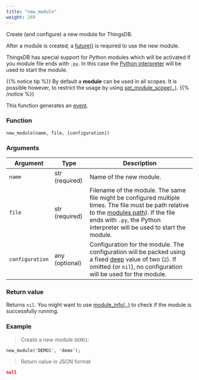 ```yaml
---
title: "new_module"
weight: 269
---
```


Create (and configure) a new module for ThingsDB.

After a module is created, a [future()](../../data-types/future/#modules) is required to use the new module.

ThingsDB has special support for Python modules which will be activated if you module file ends with `.py`. In this case the [Python interpreter](../../getting-started/configuration) will be used to start the module.

{{% notice tip %}}
By default a **module** can be used in all scopes. It is possible however, to restrict the usage by using [set_module_scope(..)](../set_module_scope).
{{% /notice %}}

This function generates an [event](../../overview/events).

### Function

`new_module(name, file, [configuration])`

### Arguments

Argument | Type | Description
-------- | ---- | -----------
`name` | str (required) | Name of the new module.
`file` | str (required) | Filename of the module. The same file might be configured multiple times. The file must be path relative to the [modules path](../../getting-started/configuration)). If the file ends with `.py`, the Python interpreter will be used to start the module.
`configuration` | any (optional) | Configuration for the module. The configuration will be packed using a fixed [deep](../../collection-api/deep) value of two (`2`). If omitted (or `nil`), no configuration will be used for the module.

### Return value

Returns `nil`. You might want to use [module_info(..)](../module_info) to check if the module is successfully running.

### Example

> Create a new module `DEMO1`:

```thingsdb,json_response,@t
new_module('DEMO1', 'demo');
```

> Return value in JSON format

```json
null
```
